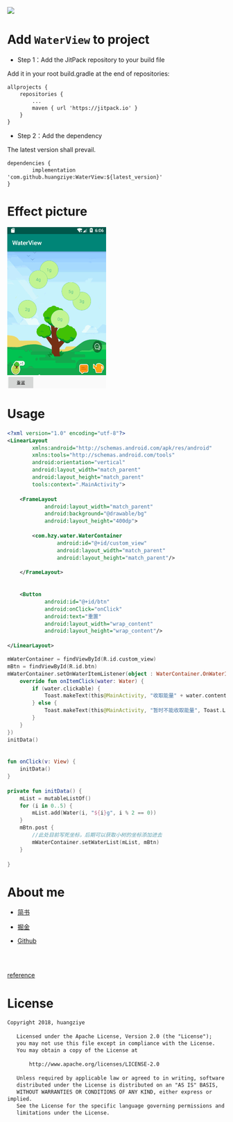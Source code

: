 
[![](https://jitpack.io/v/huangziye/WaterView.svg)](https://jitpack.io/#huangziye/WaterView)

# Add ` WaterView ` to project

- Step 1：Add the JitPack repository to your build file

Add it in your root build.gradle at the end of repositories:

```android
allprojects {
    repositories {
        ...
        maven { url 'https://jitpack.io' }
    }
}
```

- Step 2：Add the dependency

The latest version shall prevail.

```android
dependencies {
        implementation 'com.github.huangziye:WaterView:${latest_version}'
}
```



# Effect picture


![微光效果图](https://github.com/huangziye/WaterView/blob/master/screenshot/WaterView.gif)


# Usage

```xml
<?xml version="1.0" encoding="utf-8"?>
<LinearLayout
        xmlns:android="http://schemas.android.com/apk/res/android"
        xmlns:tools="http://schemas.android.com/tools"
        android:orientation="vertical"
        android:layout_width="match_parent"
        android:layout_height="match_parent"
        tools:context=".MainActivity">

    <FrameLayout
            android:layout_width="match_parent"
            android:background="@drawable/bg"
            android:layout_height="400dp">

        <com.hzy.water.WaterContainer
                android:id="@+id/custom_view"
                android:layout_width="match_parent"
                android:layout_height="match_parent"/>

    </FrameLayout>


    <Button
            android:id="@+id/btn"
            android:onClick="onClick"
            android:text="重置"
            android:layout_width="wrap_content"
            android:layout_height="wrap_content"/>

</LinearLayout>
```


```Kotlin
mWaterContainer = findViewById(R.id.custom_view)
mBtn = findViewById(R.id.btn)
mWaterContainer.setOnWaterItemListener(object : WaterContainer.OnWaterItemListener {
    override fun onItemClick(water: Water) {
        if (water.clickable) {
            Toast.makeText(this@MainActivity, "收取能量" + water.content, Toast.LENGTH_SHORT).show()
        } else {
            Toast.makeText(this@MainActivity, "暂时不能收取能量", Toast.LENGTH_SHORT).show()
        }
    }
})
initData()


fun onClick(v: View) {
    initData()
}

private fun initData() {
    mList = mutableListOf()
    for (i in 0..5) {
        mList.add(Water(i, "${i}g", i % 2 == 0))
    }
    mBtn.post {
        //此处目前写死坐标，后期可以获取小树的坐标添加进去
        mWaterContainer.setWaterList(mList, mBtn)
    }

}
```







# About me


- [简书](https://user-gold-cdn.xitu.io/2018/7/26/164d5709442f7342)

- [掘金](https://juejin.im/user/5ad93382518825671547306b)

- [Github](https://github.com/huangziye)


<br />
<br />

[reference](https://github.com/93Laer/WaterView)

# License

```
Copyright 2018, huangziye

   Licensed under the Apache License, Version 2.0 (the "License");
   you may not use this file except in compliance with the License.
   You may obtain a copy of the License at

       http://www.apache.org/licenses/LICENSE-2.0

   Unless required by applicable law or agreed to in writing, software
   distributed under the License is distributed on an "AS IS" BASIS,
   WITHOUT WARRANTIES OR CONDITIONS OF ANY KIND, either express or implied.
   See the License for the specific language governing permissions and
   limitations under the License.
```



